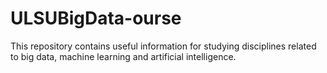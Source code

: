 # ULSUBigData-ourse
This repository contains useful information for studying disciplines related to big data, machine learning and artificial intelligence.

